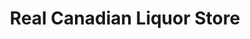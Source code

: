 ---
title: "Real Canadian Liquor Store"
url: /grande-prairie/real-canadian-liquor-store/
shop: Spirituosen
---